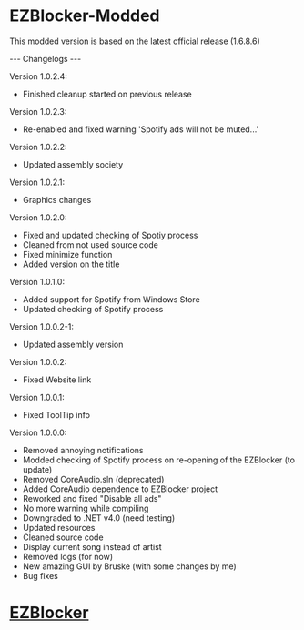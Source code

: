 EZBlocker-Modded
================
This modded version is based on the latest official release (1.6.8.6)

--- Changelogs ---

 Version 1.0.2.4:
 - Finished cleanup started on previous release
 
 Version 1.0.2.3:
 - Re-enabled and fixed warning 'Spotify ads will not be muted...'
 
 Version 1.0.2.2:
 - Updated assembly society

 Version 1.0.2.1:
 - Graphics changes
 
 Version 1.0.2.0:
 - Fixed and updated checking of Spotiy process
 - Cleaned from not used source code
 - Fixed minimize function
 - Added version on the title

 Version 1.0.1.0:
 - Added support for Spotify from Windows Store
 - Updated checking of Spotify process

 Version 1.0.0.2-1:
 - Updated assembly version

 Version 1.0.0.2:
 - Fixed Website link

 Version 1.0.0.1:
 - Fixed ToolTip info

 Version 1.0.0.0:
 - Removed annoying notifications
 - Modded checking of Spotify process on re-opening of the EZBlocker (to update)
 - Removed CoreAudio.sln (deprecated)
 - Added CoreAudio dependence to EZBlocker project
 - Reworked and fixed "Disable all ads"
 - No more warning while compiling
 - Downgraded to .NET v4.0 (need testing)
 - Updated resources
 - Cleaned source code
 - Display current song instead of artist
 - Removed logs (for now)
 - New amazing GUI by Bruske (with some changes by me)
 - Bug fixes

[EZBlocker][1]
=========
[1]: https://github.com/Xeroday/Spotify-Ad-Blocker

